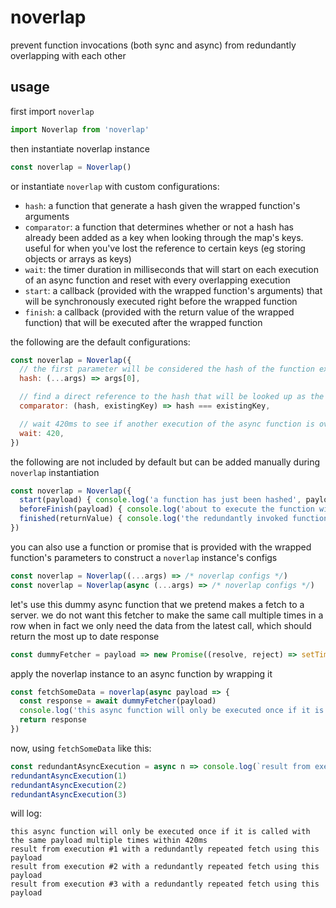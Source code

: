 # noverlap
prevent function invocations (both sync and async) from redundantly overlapping with each other

## usage

first import `noverlap`
```js
import Noverlap from 'noverlap'
```

then instantiate noverlap instance
```js
const noverlap = Noverlap()
```

or instantiate `noverlap` with custom configurations:
- `hash`: a function that generate a hash given the wrapped function's arguments
- `comparator`: a function that determines whether or not a hash has already been added as a key when looking through the map's keys. useful for when you've lost the reference to certain keys (eg storing objects or arrays as keys)
- `wait`: the timer duration in milliseconds that will start on each execution of an async function and reset with every overlapping execution
- `start`: a callback (provided with the wrapped function's arguments) that will be synchronously executed right before the wrapped function
- `finish`: a callback (provided with the return value of the wrapped function) that will be executed after the wrapped function

the following are the default configurations:
```js
const noverlap = Noverlap({
  // the first parameter will be considered the hash of the function execution
  hash: (...args) => args[0],

  // find a direct reference to the hash that will be looked up as the key in map.get(key)
  comparator: (hash, existingKey) => hash === existingKey,

  // wait 420ms to see if another execution of the async function is overlapping with an existing one
  wait: 420,
})
```

the following are not included by default but can be added manually during `noverlap` instantiation
```js
const noverlap = Noverlap({
  start(payload) { console.log('a function has just been hashed', payload) },
  beforeFinish(payload) { console.log('about to execute the function with a payload of', payload) },
  finished(returnValue) { console.log('the redundantly invoked function returned', returnValue) },
})
```

you can also use a function or promise that is provided with the wrapped function's parameters to construct a `noverlap` instance's configs
```js
const noverlap = Noverlap((...args) => /* noverlap configs */)
const noverlap = Noverlap(async (...args) => /* noverlap configs */)
```

let's use this dummy async function that we pretend makes a fetch to a server. we do not want this fetcher to make the same call multiple times in a row when in fact we only need the data from the latest call, which should return the most up to date response
```js
const dummyFetcher = payload => new Promise((resolve, reject) => setTimeout(_ => resolve(payload)))
```

apply the noverlap instance to an async function by wrapping it
```js
const fetchSomeData = noverlap(async payload => {
  const response = await dummyFetcher(payload)
  console.log('this async function will only be executed once if it is called with the same payload multiple times within 420ms')
  return response
})
```

now, using `fetchSomeData` like this:
```js
const redundantAsyncExecution = async n => console.log(`result from execution #${n} with a redundantly repeated fetch using ${await fetchSomeData('this payload')}`)
redundantAsyncExecution(1)
redundantAsyncExecution(2)
redundantAsyncExecution(3)
```

will log:
```
this async function will only be executed once if it is called with the same payload multiple times within 420ms
result from execution #1 with a redundantly repeated fetch using this payload
result from execution #2 with a redundantly repeated fetch using this payload
result from execution #3 with a redundantly repeated fetch using this payload
```
